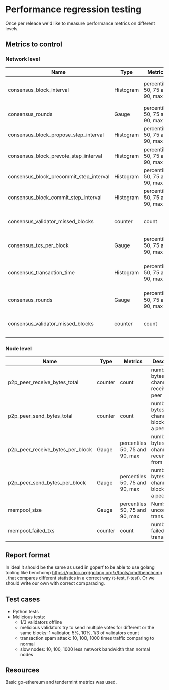 # Performance regression testing
Once per releace we'd like to measure performance metrics on different levels.
## Metrics to control
### Network level

| **Name**                               | **Type**  | **Metrics** | **Description** |
| -------------------------------------- | --------- | ------------ | ----------------- |
| consensus_block_interval               | Histogram | percentiles 50, 75 and 90, max | Time between this and last block (Block.Header.Time) in seconds |
| consensus_rounds                       | Gauge     | percentiles 50, 75 and 90, max | Number of rounds |
| consensus_block_propose_step_interval       | Histogram | percentiles 50, 75 and 90, max | Propose step duration in microseconds |
| consensus_block_prevote_step_interval       | Histogram | percentiles 50, 75 and 90, max | Prevote step duration in microseconds |
| consensus_block_precommit_step_interval       | Histogram | percentiles 50, 75 and 90, max | Precommit step duration in microseconds |
| consensus_block_commit_step_interval       | Histogram | percentiles 50, 75 and 90, max | Commit step duration in microseconds |
| consensus_validator_missed_blocks      | counter   | count | Total amount of blocks missed for the node, if the node is a validator |
| consensus_txs_per_block                | Gauge   | percentiles 50, 75 and 90, max | number of transactions per block |
| consensus_transaction_time             | Histogram | percentiles 50, 75 and 90, max | Time between a transaction was sent to a peer and included into a block in seconds |
| consensus_rounds                       | Gauge     | percentiles 50, 75 and 90, max | Number of rounds |
| consensus_validator_missed_blocks      | counter   | count | Total amount of blocks missed for the node, if the node is a validator |

### Node level
| **Name**                               | **Type**  | **Metrics** | **Description** |
| -------------------------------------- | --------- | ------------ | ----------------- |
| p2p_peer_receive_bytes_total           | counter   | count | number of bytes per channel received to a peer |
| p2p_peer_send_bytes_total              | counter   | count | number of bytes per channel per block sent to a peer |
| p2p_peer_receive_bytes_per_block       | Gauge   | percentiles 50, 75 and 90, max | number of bytes per channel received from a peer |
| p2p_peer_send_bytes_per_block          | Gauge   | percentiles 50, 75 and 90, max | number of bytes per channel ber block sent to a peer |
| mempool_size                           | Gauge     | percentiles 50, 75 and 90, max | Number of uncommitted transactions |
| mempool_failed_txs                     | counter   | count | number of failed transactions |

## Report format
In ideal it should be the same as used in goperf to be able to use golang tooling like benchcmp https://godoc.org/golang.org/x/tools/cmd/benchcmp , that compares different statistics in a correct way (t-test, f-test). Or we should write our own with correct comparacing.

## Test cases
* Python tests
* Melicious tests:
    * 1/3 validators offline
    * melicious validators try to send multiple votes for different or the same blocks: 1 validator, 5%, 10%, 1/3 of validators count
    * transaction spam attack: 10, 100, 1000 times traffic comparing to normal
    * slow nodes: 10, 100, 1000 less network bandwidth than normal nodes

## Resources
Basic go-ethereum and tendermint metrics was used.